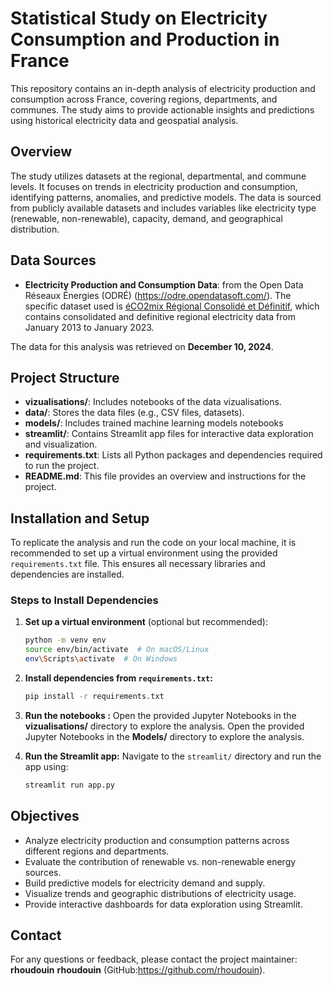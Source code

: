# Statistical Study on Electricity Consumption and Production in France

This repository contains an in-depth analysis of electricity production and consumption across France, covering regions, departments, and communes. The study aims to provide actionable insights and predictions using historical electricity data and geospatial analysis.

## Overview
The study utilizes datasets at the regional, departmental, and commune levels. It focuses on trends in electricity production and consumption, identifying patterns, anomalies, and predictive models. The data is sourced from publicly available datasets and includes variables like electricity type (renewable, non-renewable), capacity, demand, and geographical distribution.


## Data Sources
- **Electricity Production and Consumption Data**: from the Open Data Réseaux Énergies (ODRÉ) (https://odre.opendatasoft.com/). The specific dataset used is [éCO2mix Régional Consolidé et Définitif](https://odre.opendatasoft.com/explore/dataset/eco2mix-regional-cons-def/export/?disjunctive.nature&disjunctive.libelle_region), which contains consolidated and definitive regional electricity data from January 2013 to January 2023. 

The data for this analysis was retrieved on **December 10, 2024**.

## Project Structure
- **vizualisations/**: Includes notebooks of the data vizualisations.
- **data/**: Stores the data files (e.g., CSV files, datasets).
- **models/**: Includes trained machine learning models notebooks
- **streamlit/**: Contains Streamlit app files for interactive data exploration and visualization.
- **requirements.txt**: Lists all Python packages and dependencies required to run the project.
- **README.md**: This file provides an overview and instructions for the project.

## Installation and Setup
To replicate the analysis and run the code on your local machine, it is recommended to set up a virtual environment using the provided `requirements.txt` file. This ensures all necessary libraries and dependencies are installed.

### Steps to Install Dependencies
1. **Set up a virtual environment** (optional but recommended):
   ```bash
   python -m venv env
   source env/bin/activate  # On macOS/Linux
   env\Scripts\activate  # On Windows
   ```

2. **Install dependencies from `requirements.txt`:**
   ```bash
   pip install -r requirements.txt
   ```

3. **Run the notebooks :**
   Open the provided Jupyter Notebooks in the **vizualisations/** directory to explore the analysis.
   Open the provided Jupyter Notebooks in the **Models/** directory to explore the analysis.

4. **Run the Streamlit app:**
   Navigate to the `streamlit/` directory and run the app using:
   ```bash
   streamlit run app.py
   ```

## Objectives
- Analyze electricity production and consumption patterns across different regions and departments.
- Evaluate the contribution of renewable vs. non-renewable energy sources.
- Build predictive models for electricity demand and supply.
- Visualize trends and geographic distributions of electricity usage.
- Provide interactive dashboards for data exploration using Streamlit.

## Contact
For any questions or feedback, please contact the project maintainer: **rhoudouin** **rhoudouin** (GitHub:https://github.com/rhoudouin).
